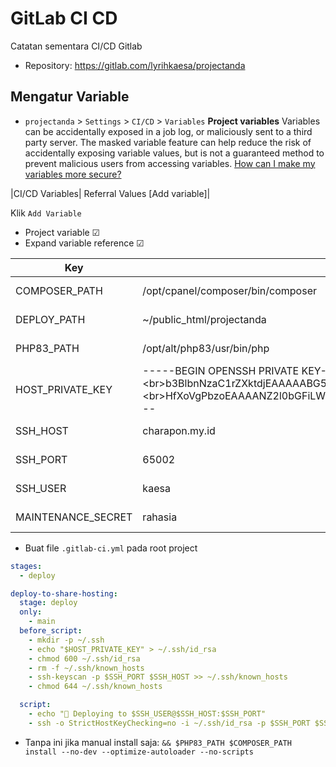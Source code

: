 # GitLab CI CD

Catatan sementara CI/CD Gitlab

- Repository: https://gitlab.com/lyrihkaesa/projectanda

## Mengatur Variable

- `projectanda` > `Settings` > `CI/CD` > `Variables`
  **Project variables**
  Variables can be accidentally exposed in a job log, or maliciously sent to a third party server. The masked variable feature can help reduce the risk of accidentally exposing variable values, but is not a guaranteed method to prevent malicious users from accessing variables. [How can I make my variables more secure?](https://gitlab.com/help/ci/variables/_index.md#cicd-variable-security)

|CI/CD Variables| Referral Values [Add variable]|

Klik `Add Variable`

- Project variable ☑
- Expand variable reference ☑

| Key                | Value                                                                                                                                                                                                                 | Type               | Environments  | Visibility | PV  | EVR | Description |
| ------------------ | --------------------------------------------------------------------------------------------------------------------------------------------------------------------------------------------------------------------- | ------------------ | ------------- | ---------- | --- | --- | ----------- |
| COMPOSER_PATH      | /opt/cpanel/composer/bin/composer                                                                                                                                                                                     | Variable (default) | All (Default) | Visible    | ☑  | ☑  |             |
| DEPLOY_PATH        | ~/public_html/projectanda                                                                                                                                                                                             | Variable (default) | All (Default) | Visible    | ☑  | ☑  |             |
| PHP83_PATH         | /opt/alt/php83/usr/bin/php                                                                                                                                                                                            | Variable (default) | All (Default) | Visible    | ☑  | ☑  |             |
| HOST_PRIVATE_KEY   | -----BEGIN OPENSSH PRIVATE KEY-----\<br\>b3BlbnNzaC1rZXktdjEAAAAABG5vbmUAAAAEbm9uZQAAAAAAAAABAAACFwAAAAdzc2gtcn\<br\>.......\<br\>HfXoVgPbzoEAAAANZ2l0bGFiLWRlcGxveQECAwQFBg==\<br\>-----END OPENSSH PRIVATE KEY----- | Variable (default) | All (Default) | Visible    | ☑  | ☑  |             |
| SSH_HOST           | charapon.my.id                                                                                                                                                                                                        | Variable (default) | All (Default) | Visible    | ☑  | ☑  |             |
| SSH_PORT           | 65002                                                                                                                                                                                                                 | Variable (default) | All (Default) | Visible    | ☑  | ☑  |             |
| SSH_USER           | kaesa                                                                                                                                                                                                                 | Variable (default) | All (Default) | Visible    | ☑  | ☑  |             |
| MAINTENANCE_SECRET | rahasia                                                                                                                                                                                                               | Variable (default) | All (Default) | Visible    | ☑  | ☑  |             |

- Buat file `.gitlab-ci.yml` pada root project

```yml
stages:
  - deploy

deploy-to-share-hosting:
  stage: deploy
  only:
    - main
  before_script:
    - mkdir -p ~/.ssh
    - echo "$HOST_PRIVATE_KEY" > ~/.ssh/id_rsa
    - chmod 600 ~/.ssh/id_rsa
    - rm -f ~/.ssh/known_hosts
    - ssh-keyscan -p $SSH_PORT $SSH_HOST >> ~/.ssh/known_hosts
    - chmod 644 ~/.ssh/known_hosts

  script:
    - echo "🚀 Deploying to $SSH_USER@$SSH_HOST:$SSH_PORT"
    - ssh -o StrictHostKeyChecking=no -i ~/.ssh/id_rsa -p $SSH_PORT $SSH_USER@$SSH_HOST "cd $DEPLOY_PATH && $PHP83_PATH artisan down --secret=$MAINTENANCE_SECRET && git pull origin main && $PHP83_PATH $COMPOSER_PATH install --no-dev --optimize-autoloader --no-scripts && $PHP83_PATH artisan migrate --force && $PHP83_PATH artisan optimize:clear && $PHP83_PATH artisan optimize && $PHP83_PATH artisan up"
```

- Tanpa ini jika manual install saja: `&& $PHP83_PATH $COMPOSER_PATH install --no-dev --optimize-autoloader --no-scripts `

